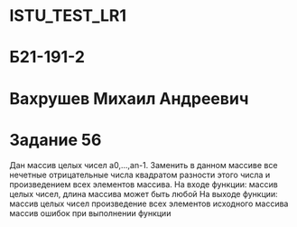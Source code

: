 # ISTU_TEST_LR1
# Б21-191-2
# Вахрушев Михаил Андреевич

# Задание 56
 Дан массив целых чисел а0,...,аn-1. Заменить в данном массиве все нечетные отрицательные числа квадратом разности этого числа и произведением всех элементов массива.
 На входе функции:	массив целых чисел, длина массива может быть любой
 На выходе функции:	массив целых чисел
 			произведение всех элементов исходного массива
 			массив ошибок при выполнении функции
